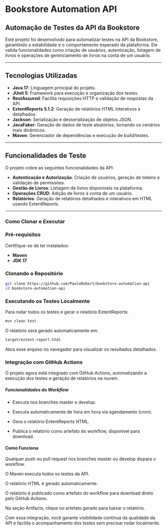 # Bookstore Automation API
## Automação de Testes da API da Bookstore

Este projeto foi desenvolvido para automatizar testes na API da Bookstore, garantindo a estabilidade e o comportamento esperado da plataforma. Ele valida funcionalidades como criação de usuários, autenticação, listagem de livros e operações de gerenciamento de livros na conta de um usuário.

---

## Tecnologias Utilizadas

* **Java 17**: Linguagem principal do projeto.
* **JUnit 5**: Framework para execução e organização dos testes.
* **RestAssured**: Facilita requisições HTTP e validação de respostas da API.
* **ExtentReports 5.1.2**: Geração de relatórios HTML interativos e detalhados.
* **Jackson**: Serialização e desserialização de objetos JSON.
* **JavaFaker**: Geração de dados de teste aleatórios, tornando os cenários mais dinâmicos.
* **Maven**: Gerenciador de dependências e execução de build/testes.

---

## Funcionalidades de Teste

O projeto cobre as seguintes funcionalidades da API:

* **Autenticação e Autorização**: Criação de usuários, geração de tokens e validação de permissões.
* **Gestão de Livros**: Listagem de livros disponíveis na plataforma.
* **Operações CRUD**: Adição de livros à conta de um usuário.
* **Relatórios**: Geração de relatórios detalhados e interativos em HTML usando ExtentReports.

---

### Como Clonar e Executar

### Pré-requisitos

Certifique-se de ter instalados:

* **Maven**
* **JDK 17**

### Clonando o Repositório

```bash
git clone https://github.com/PauloRobert/bookstore-automation-api
cd bookstore-automation-api
```
### Executando os Testes Localmente

Para rodar todos os testes e gerar o relatório ExtentReports:
```bash
mvn clean test
```

O relatório será gerado automaticamente em:

```bash
target/extent-report.html
```

Abra esse arquivo no navegador para visualizar os resultados detalhados.

### Integração com GitHub Actions

O projeto agora está integrado com GitHub Actions, automatizando a execução dos testes e geração de relatórios na nuvem.

##### Funcionalidades do Workflow

* Executa nos branches master e develop.

* Executa automaticamente de hora em hora via agendamento (cron).

* Gera o relatório ExtentReports HTML.

* Publica o relatório como artefato do workflow, disponível para download.

#### Como Funciona

Qualquer push ou pull request nos branches master ou develop dispara o workflow.

O Maven executa todos os testes da API.

O relatório HTML é gerado automaticamente.

O relatório é publicado como artefato do workflow para download direto pelo GitHub Actions.

Na seção Artifacts, clique no artefato gerado para baixar o relatório.

Com essa integração, você garante visibilidade contínua da qualidade da API e facilita o acompanhamento dos testes sem precisar rodar localmente.